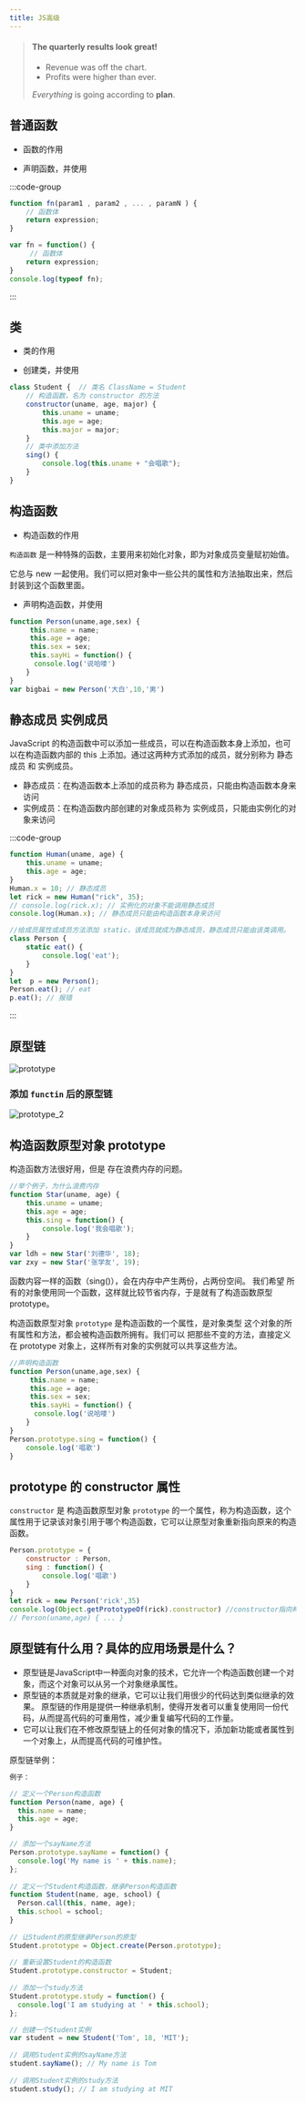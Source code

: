 ```yaml
---
title: JS高级
---
```

> #### The quarterly results look great!
>
> - Revenue was off the chart.
> - Profits were higher than ever.
>
>  *Everything* is going according to **plan**.
## 普通函数

* 函数的作用

* 声明函数，并使用

:::code-group
```js [方法一]
function fn(param1 , param2 , ... , paramN ) {
    // 函数体
    return expression;
}
```
```js [方法二]
var fn = function() {
     // 函数体
    return expression;
}
console.log(typeof fn);
```
:::

## 类

* 类的作用

* 创建类，并使用

```js
class Student {  // 类名 ClassName = Student
    // 构造函数，名为 constructor 的方法
    constructor(uname, age, major) {
        this.uname = uname;
        this.age = age;
        this.major = major;
    }
    // 类中添加方法
    sing() {
        console.log(this.uname + "会唱歌");
    }
}
```

## 构造函数

* 构造函数的作用

`构造函数` 是一种特殊的函数，主要用来初始化对象，即为对象成员变量赋初始值。

它总与 new 一起使用。我们可以把对象中一些公共的属性和方法抽取出来，然后封装到这个函数里面。

* 声明构造函数，并使用

```js
function Person(uname,age,sex) {
     this.name = name;
     this.age = age;
     this.sex = sex;
     this.sayHi = function() {
      console.log('说哈喽')
    }
}
var bigbai = new Person('大白',10,'男')
```

## 静态成员 实例成员

JavaScript 的构造函数中可以添加一些成员，可以在构造函数本身上添加，也可以在构造函数内部的 this 上添加。通过这两种方式添加的成员，就分别称为 静态成员 和 实例成员。

* 静态成员：在构造函数本上添加的成员称为 静态成员，只能由构造函数本身来访问
* 实例成员：在构造函数内部创建的对象成员称为 实例成员，只能由实例化的对象来访问

:::code-group
```js [构造函数的]
function Human(uname, age) {
    this.uname = uname;
    this.age = age;
}
Human.x = 10; // 静态成员
let rick = new Human("rick", 35);
// console.log(rick.x); // 实例化的对象不能调用静态成员
console.log(Human.x); // 静态成员只能由构造函数本身来访问
```
```js [类的]
//给成员属性或成员方法添加 static，该成员就成为静态成员，静态成员只能由该类调用。
class Person {
    static eat() {
        console.log('eat');
    }
}
let  p = new Person();
Person.eat(); // eat
p.eat(); // 报错
```
:::
## 原型链

![prototype](/prototype.png)

### 添加 `functin` 后的原型链

![prototype_2](/prototype_2.png)

## 构造函数原型对象 prototype

构造函数方法很好用，但是 存在浪费内存的问题。

```js
//举个例子，为什么浪费内存
function Star(uname, age) {
    this.uname = uname;
    this.age = age;
    this.sing = function() {
        console.log('我会唱歌');
    }
}
var ldh = new Star('刘德华', 18);
var zxy = new Star('张学友', 19);
```
函数内容一样的函数（sing()），会在内存中产生两份，占两份空间。 我们希望 所有的对象使用同一个函数，这样就比较节省内存，于是就有了构造函数原型 prototype。

构造函数原型对象 `prototype` 是构造函数的一个属性，是对象类型
这个对象的所有属性和方法，都会被构造函数所拥有。我们可以 把那些不变的方法，直接定义在 prototype 对象上，这样所有对象的实例就可以共享这些方法。
```js
//声明构造函数
function Person(uname,age,sex) {
     this.name = name;
     this.age = age;
     this.sex = sex;
     this.sayHi = function() {
      console.log('说哈喽')
    }
}
Person.prototype.sing = function() { 
    console.log('唱歌')
}
```
## prototype 的 constructor 属性
`constructor` 是 构造函数原型对象 `prototype` 的一个属性，称为构造函数，这个属性用于记录该对象引用于哪个构造函数，它可以让原型对象重新指向原来的构造函数。
```js
Person.prototype = {
    constructor : Person,
    sing : function() {
        console.log('唱歌')
    }
}
let rick = new Person('rick',35)
console.log(Object.getPrototypeOf(rick).constructor) //constructor指向构造函数Person本身
// Person(uname,age) { ... } 
```

## 原型链有什么用？具体的应用场景是什么？
* 原型链是JavaScript中一种面向对象的技术，它允许一个构造函数创建一个对象，而这个对象可以从另一个对象继承属性。
* 原型链的本质就是对象的继承，它可以让我们用很少的代码达到类似继承的效果。
原型链的作用是提供一种继承机制，使得开发者可以重复使用同一份代码，从而提高代码的可重用性，减少重复编写代码的工作量。 
* 它可以让我们在不修改原型链上的任何对象的情况下，添加新功能或者属性到一个对象上，从而提高代码的可维护性。

原型链举例：
```js
例子：

// 定义一个Person构造函数
function Person(name, age) {
  this.name = name;
  this.age = age;
}

// 添加一个sayName方法
Person.prototype.sayName = function() {
  console.log('My name is ' + this.name);
};
 
// 定义一个Student构造函数，继承Person构造函数
function Student(name, age, school) {
  Person.call(this, name, age);
  this.school = school;
}
 
// 让Student的原型继承Person的原型
Student.prototype = Object.create(Person.prototype);
 
// 重新设置Student的构造函数
Student.prototype.constructor = Student;
 
// 添加一个study方法
Student.prototype.study = function() {
  console.log('I am studying at ' + this.school);
};

// 创建一个Student实例
var student = new Student('Tom', 18, 'MIT');
 
// 调用Student实例的sayName方法
student.sayName(); // My name is Tom
 
// 调用Student实例的study方法
student.study(); // I am studying at MIT
```
